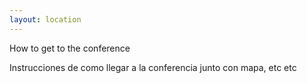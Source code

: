 ```yaml
---
layout: location
---
```


How to get to the conference

Instrucciones de como llegar a la conferencia junto con mapa, etc etc